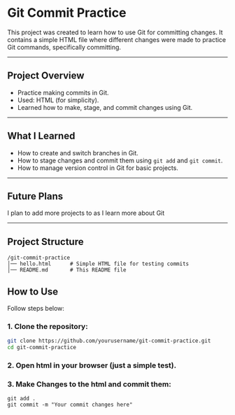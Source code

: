 # Git Commit Practice
This project was created to learn how to use Git for committing changes. It contains a simple HTML file where different changes were made to practice Git commands, specifically committing.

---

## Project Overview
- Practice making commits in Git.
- Used: HTML (for simplicity).
- Learned how to make, stage, and commit changes using Git.

---

## What I Learned
- How to create and switch branches in Git.
- How to stage changes and commit them using `git add` and `git commit`.
- How to manage version control in Git for basic projects.
  
---

## Future Plans
I plan to add more projects to as I learn more about Git

---
## Project Structure
```
/git-commit-practice
│── hello.html      # Simple HTML file for testing commits
│── README.md       # This README file
```

## How to Use
Follow steps below:
 
### 1. Clone the repository:
   ```bash
   git clone https://github.com/yourusername/git-commit-practice.git
   cd git-commit-practice
   ```
### 2. Open html in your browser (just a simple test).

### 3. Make Changes to the html and commit them:
```
git add .
git commit -m "Your commit changes here"
```
